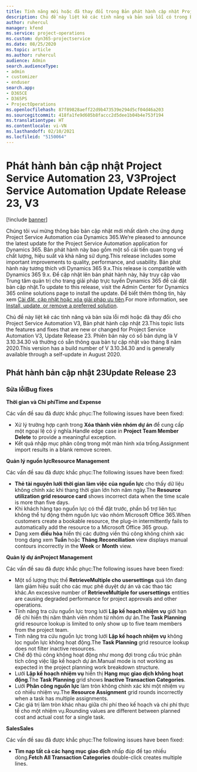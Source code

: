 ```yaml
---
title: Tính năng mới hoặc đã thay đổi trong Bản phát hành cập nhật Project Service Automation 23, V3
description: Chủ đề này liệt kê các tính năng và bản sửa lỗi có trong Bản phát hành cập nhật Project Service Automation 23, V3.
author: ruhercul
manager: kfend
ms.service: project-operations
ms.custom: dyn365-projectservice
ms.date: 08/25/2020
ms.topic: article
ms.author: ruhercul
audience: Admin
search.audienceType:
- admin
- customizer
- enduser
search.app:
- D365CE
- D365PS
- ProjectOperations
ms.openlocfilehash: 87f89828aeff22d9b473539e294d5cf04d46a203
ms.sourcegitcommit: 418fa1fe9d605b8faccc2d5dee1b04b4e753f194
ms.translationtype: HT
ms.contentlocale: vi-VN
ms.lasthandoff: 02/10/2021
ms.locfileid: "5150064"
---
```

# <a name="project-service-automation-update-release-23-v3"></a><span data-ttu-id="6ff95-103">Phát hành bản cập nhật Project Service Automation 23, V3</span><span class="sxs-lookup"><span data-stu-id="6ff95-103">Project Service Automation Update Release 23, V3</span></span>

[!include [banner](../includes/psa-now-project-operations.md)]

<span data-ttu-id="6ff95-104">Chúng tôi vui mừng thông báo bản cập nhật mới nhất dành cho ứng dụng Project Service Automation của Dynamics 365.</span><span class="sxs-lookup"><span data-stu-id="6ff95-104">We’re pleased to announce the latest update for the Project Service Automation application for Dynamics 365.</span></span> <span data-ttu-id="6ff95-105">Bản phát hành này bao gồm một số cải tiến quan trọng về chất lượng, hiệu suất và khả năng sử dụng.</span><span class="sxs-lookup"><span data-stu-id="6ff95-105">This release includes some important improvements to quality, performance, and usability.</span></span> <span data-ttu-id="6ff95-106">Bản phát hành này tương thích với Dynamics 365 9.x.</span><span class="sxs-lookup"><span data-stu-id="6ff95-106">This release is compatible with Dynamics 365 9.x.</span></span> <span data-ttu-id="6ff95-107">Để cập nhật lên bản phát hành này, hãy truy cập vào Trung tâm quản trị cho trang giải pháp trực tuyến Dynamics 365 để cài đặt bản cập nhật.</span><span class="sxs-lookup"><span data-stu-id="6ff95-107">To update to this release, visit the Admin Center for Dynamics 365 online solutions page to install the update.</span></span> <span data-ttu-id="6ff95-108">Để biết thêm thông tin, hãy xem [Cài đặt, cập nhật hoặc xóa giải pháp ưu tiên](https://docs.microsoft.com/power-platform/admin/install-remove-preferred-solution).</span><span class="sxs-lookup"><span data-stu-id="6ff95-108">For more information, see [Install, update, or remove a preferred solution](https://docs.microsoft.com/power-platform/admin/install-remove-preferred-solution).</span></span>

<span data-ttu-id="6ff95-109">Chủ đề này liệt kê các tính năng và bản sửa lỗi mới hoặc đã thay đổi cho Project Service Automation V3, Bản phát hành cập nhật 23.</span><span class="sxs-lookup"><span data-stu-id="6ff95-109">This topic lists the features and fixes that are new or changed for Project Service Automation V3, Update Release 23.</span></span> <span data-ttu-id="6ff95-110">Phiên bản này có số bản dựng là V 3.10.34.30 và thường có sẵn thông qua bản tự cập nhật vào tháng 8 năm 2020.</span><span class="sxs-lookup"><span data-stu-id="6ff95-110">This version has a build number of V 3.10.34.30 and is generally available through a self-update in August 2020.</span></span>

## <a name="update-release-23"></a><span data-ttu-id="6ff95-111">Phát hành bản cập nhật 23</span><span class="sxs-lookup"><span data-stu-id="6ff95-111">Update Release 23</span></span>

### <a name="bug-fixes"></a><span data-ttu-id="6ff95-112">Sửa lỗi</span><span class="sxs-lookup"><span data-stu-id="6ff95-112">Bug fixes</span></span>

<span data-ttu-id="6ff95-113">**Thời gian và Chi phí**</span><span class="sxs-lookup"><span data-stu-id="6ff95-113">**Time and Expense**</span></span>

<span data-ttu-id="6ff95-114">Các vấn đề sau đã được khắc phục:</span><span class="sxs-lookup"><span data-stu-id="6ff95-114">The following issues have been fixed:</span></span>
- <span data-ttu-id="6ff95-115">Xử lý trường hợp cạnh trong **Xóa thành viên nhóm dự án** để cung cấp một ngoại lệ có ý nghĩa.</span><span class="sxs-lookup"><span data-stu-id="6ff95-115">Handle edge case in **Project Team Member Delete** to provide a meaningful exception.</span></span>
- <span data-ttu-id="6ff95-116">Kết quả nhập mục phân công trong một màn hình xóa trống.</span><span class="sxs-lookup"><span data-stu-id="6ff95-116">Assignment import results in a blank remove screen.</span></span>

<span data-ttu-id="6ff95-117">**Quản lý nguồn lực**</span><span class="sxs-lookup"><span data-stu-id="6ff95-117">**Resource Management**</span></span>

<span data-ttu-id="6ff95-118">Các vấn đề sau đã được khắc phục:</span><span class="sxs-lookup"><span data-stu-id="6ff95-118">The following issues have been fixed:</span></span>

- <span data-ttu-id="6ff95-119">**Thẻ tài nguyên lưới thời gian làm việc của nguồn lực** cho thấy dữ liệu không chính xác khi thang thời gian lớn hơn năm ngày.</span><span class="sxs-lookup"><span data-stu-id="6ff95-119">The **Resource utilization grid resource card** shows incorrect data when the time scale is more than five days.</span></span>
- <span data-ttu-id="6ff95-120">Khi khách hàng tạo nguồn lực có thể đặt trước, phần bổ trợ liên tục không thể tự động thêm nguồn lực vào nhóm Microsoft Office 365.</span><span class="sxs-lookup"><span data-stu-id="6ff95-120">When customers create a bookable resource, the plug-in intermittently fails to automatically add the resource to a Microsoft Office 365 group.</span></span>
- <span data-ttu-id="6ff95-121">Dạng xem **điều hòa** hiển thị các đường viền thủ công không chính xác trong dạng xem **Tuần** hoặc **Tháng**.</span><span class="sxs-lookup"><span data-stu-id="6ff95-121">**Reconciliation** view displays manual contours incorrectly in the **Week** or **Month** view.</span></span>

<span data-ttu-id="6ff95-122">**Quản lý dự án**</span><span class="sxs-lookup"><span data-stu-id="6ff95-122">**Project Management**</span></span>

<span data-ttu-id="6ff95-123">Các vấn đề sau đã được khắc phục:</span><span class="sxs-lookup"><span data-stu-id="6ff95-123">The following issues have been fixed:</span></span>

- <span data-ttu-id="6ff95-124">Một số lượng thực thể **RetrieveMultiple cho usersettings** quá lớn đang làm giảm hiệu suất cho các mục phê duyệt dự án và các thao tác khác.</span><span class="sxs-lookup"><span data-stu-id="6ff95-124">An excessive number of **RetrieveMultiple for usersettings** entities are causing degraded performance for project approvals and other operations.</span></span>
- <span data-ttu-id="6ff95-125">Tính năng tra cứu nguồn lực trong lưới **Lập kế hoạch nhiệm vụ** giới hạn để chỉ hiển thị năm thành viên nhóm từ nhóm dự án.</span><span class="sxs-lookup"><span data-stu-id="6ff95-125">The **Task Planning** grid resource lookup is limited to only show up to five team members from the project team.</span></span> 
- <span data-ttu-id="6ff95-126">Tính năng tra cứu nguồn lực trong lưới **Lập kế hoạch nhiệm vụ** không lọc nguồn lực không hoạt động.</span><span class="sxs-lookup"><span data-stu-id="6ff95-126">The **Task Planning** grid resource lookup does not filter inactive resources.</span></span>
- <span data-ttu-id="6ff95-127">Chế độ thủ công không hoạt động như mong đợi trong cấu trúc phân tích công việc lập kế hoạch dự án.</span><span class="sxs-lookup"><span data-stu-id="6ff95-127">Manual mode is not working as expected in the project planning work breakdown structure.</span></span>
- <span data-ttu-id="6ff95-128">Lưới **Lập kế hoạch nhiệm vụ** hiển thị **Hạng mục giao dịch không hoạt động**.</span><span class="sxs-lookup"><span data-stu-id="6ff95-128">The **Task Planning** grid shows **Inactive Transaction Categories**.</span></span>
- <span data-ttu-id="6ff95-129">Lưới **Phân công nguồn lực** làm tròn không chính xác khi một nhiệm vụ có nhiều nhiệm vụ.</span><span class="sxs-lookup"><span data-stu-id="6ff95-129">The **Resource Assignment** grid rounds incorrectly when a task has multiple assignments.</span></span>
- <span data-ttu-id="6ff95-130">Các giá trị làm tròn khác nhau giữa chi phí theo kế hoạch và chi phí thực tế cho một nhiệm vụ.</span><span class="sxs-lookup"><span data-stu-id="6ff95-130">Rounding values are different between planned cost and actual cost for a single task.</span></span>

<span data-ttu-id="6ff95-131">**Sales**</span><span class="sxs-lookup"><span data-stu-id="6ff95-131">**Sales**</span></span>

<span data-ttu-id="6ff95-132">Các vấn đề sau đã được khắc phục:</span><span class="sxs-lookup"><span data-stu-id="6ff95-132">The following issues have been fixed:</span></span>

- <span data-ttu-id="6ff95-133">**Tìm nạp tất cả các hạng mục giao dịch** nhấp đúp để tạo nhiều dòng.</span><span class="sxs-lookup"><span data-stu-id="6ff95-133">**Fetch All Transaction Categories** double-click creates multiple lines.</span></span>
